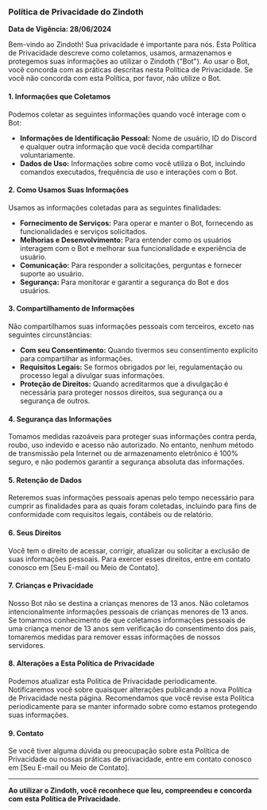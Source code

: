 ### Política de Privacidade do Zindoth

**Data de Vigência: 28/06/2024**

Bem-vindo ao Zindoth! Sua privacidade é importante para nós. Esta Política de Privacidade descreve como coletamos, usamos, armazenamos e protegemos suas informações ao utilizar o Zindoth ("Bot"). Ao usar o Bot, você concorda com as práticas descritas nesta Política de Privacidade. Se você não concorda com esta Política, por favor, não utilize o Bot.

#### 1. Informações que Coletamos
Podemos coletar as seguintes informações quando você interage com o Bot:

- **Informações de Identificação Pessoal:** Nome de usuário, ID do Discord e qualquer outra informação que você decida compartilhar voluntariamente.
- **Dados de Uso:** Informações sobre como você utiliza o Bot, incluindo comandos executados, frequência de uso e interações com o Bot.

#### 2. Como Usamos Suas Informações
Usamos as informações coletadas para as seguintes finalidades:

- **Fornecimento de Serviços:** Para operar e manter o Bot, fornecendo as funcionalidades e serviços solicitados.
- **Melhorias e Desenvolvimento:** Para entender como os usuários interagem com o Bot e melhorar sua funcionalidade e experiência de usuário.
- **Comunicação:** Para responder a solicitações, perguntas e fornecer suporte ao usuário.
- **Segurança:** Para monitorar e garantir a segurança do Bot e dos usuários.

#### 3. Compartilhamento de Informações
Não compartilhamos suas informações pessoais com terceiros, exceto nas seguintes circunstâncias:

- **Com seu Consentimento:** Quando tivermos seu consentimento explícito para compartilhar as informações.
- **Requisitos Legais:** Se formos obrigados por lei, regulamentação ou processo legal a divulgar suas informações.
- **Proteção de Direitos:** Quando acreditarmos que a divulgação é necessária para proteger nossos direitos, sua segurança ou a segurança de outros.

#### 4. Segurança das Informações
Tomamos medidas razoáveis para proteger suas informações contra perda, roubo, uso indevido e acesso não autorizado. No entanto, nenhum método de transmissão pela Internet ou de armazenamento eletrônico é 100% seguro, e não podemos garantir a segurança absoluta das informações.

#### 5. Retenção de Dados
Reteremos suas informações pessoais apenas pelo tempo necessário para cumprir as finalidades para as quais foram coletadas, incluindo para fins de conformidade com requisitos legais, contábeis ou de relatório.

#### 6. Seus Direitos
Você tem o direito de acessar, corrigir, atualizar ou solicitar a exclusão de suas informações pessoais. Para exercer esses direitos, entre em contato conosco em [Seu E-mail ou Meio de Contato].

#### 7. Crianças e Privacidade
Nosso Bot não se destina a crianças menores de 13 anos. Não coletamos intencionalmente informações pessoais de crianças menores de 13 anos. Se tomarmos conhecimento de que coletamos informações pessoais de uma criança menor de 13 anos sem verificação do consentimento dos pais, tomaremos medidas para remover essas informações de nossos servidores.

#### 8. Alterações a Esta Política de Privacidade
Podemos atualizar esta Política de Privacidade periodicamente. Notificaremos você sobre quaisquer alterações publicando a nova Política de Privacidade nesta página. Recomendamos que você revise esta Política periodicamente para se manter informado sobre como estamos protegendo suas informações.

#### 9. Contato
Se você tiver alguma dúvida ou preocupação sobre esta Política de Privacidade ou nossas práticas de privacidade, entre em contato conosco em [Seu E-mail ou Meio de Contato].

---

**Ao utilizar o Zindoth, você reconhece que leu, compreendeu e concorda com esta Política de Privacidade.**

